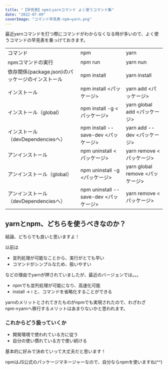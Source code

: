 ```yaml
---
title: "【早見表】npmとyarnコマンド よく使うコマンド集"
date: "2022-07-09"
coverImage: "コマンド早見表-npm→yarn.png"
---
```


最近yarnコマンドを打つ際にコマンドがわからなくなる時が多いので、よく使うコマンドの早見表を乗っけておきます。

<table><tbody><tr><td>コマンド</td><td>npm</td><td>yarn</td></tr><tr><td>npmコマンドの実行</td><td>npm run</td><td>yarn nun</td></tr><tr><td>依存関係(package.json)のパッケージのインストール</td><td>npm install</td><td>yarn install</td></tr><tr><td>インストール</td><td>npm install &lt;パッケージ&gt;</td><td>yarn add &lt;パッケージ&gt;</td></tr><tr><td>インストール（global）</td><td>npm install -g &lt;パッケージ&gt;</td><td>yarn global add &lt;パッケージ&gt;</td></tr><tr><td>インストール（devDependenciesへ）</td><td>npm install --save-dev &lt;パッケージ&gt;</td><td>yarn add --dev &lt;パッケージ&gt;</td></tr><tr><td>アンインストール</td><td>npm uninstall &lt;パッケージ&gt;</td><td>yarn remove &lt;パッケージ&gt;</td></tr><tr><td>アンインストール（global）</td><td>npm uninstall -g &lt;パッケージ&gt;</td><td>yarn global remove &lt;パッケージ&gt;</td></tr><tr><td>アンインストール（devDependenciesへ）</td><td>npm uninstall --save-dev &lt;パッケージ&gt;</td><td>yarn remove &lt;パッケージ&gt;</td></tr></tbody></table>

## yarnとnpm、どちらを使うべきなのか？

結論、どちらでも良いと思いますよ！

以前は

- 並列処理が可能なことから、実行がとても早い
- コマンドがシンプルなため、扱いやすい

などの理由でyarnが押されていましたが、最近のバージョンでは。。。

- npmでも並列処理が可能になり、高速化可能
- install → i と、コマンドを省略化することができる

yarnのメリットとされてきたものがnpmでも実現されたので、わざわざnpm→yarnへ移行するメリットはあまりないかと思われます。

### これからどう扱っていくか

- 開発環境で使われている方に従う
- 自分の使い慣れている方で使い続ける

基本的に好みで決めていって大丈夫だと思います！

npmはJS公式のパッケージマネージャーなので、自分ならnpmを使いますね(^^)
